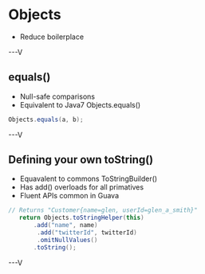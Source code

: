 # Objects

* Reduce boilerplace

---V

## equals()

* Null-safe comparisons
* Equivalent to Java7 Objects.equals()

```java
Objects.equals(a, b);
```

---V

## Defining your own toString()

* Equavalent to commons ToStringBuilder()
* Has add() overloads for all primatives
* Fluent APIs common in Guava

```java
// Returns "Customer{name=glen, userId=glen_a_smith}"
   return Objects.toStringHelper(this)
       .add("name", name)
		.add("twitterId", twitterId)
		.omitNullValues()
       .toString();
```

---V







